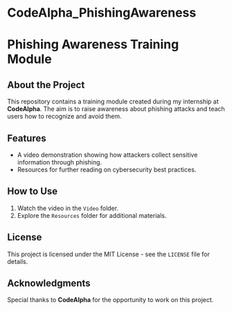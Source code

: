# CodeAlpha_PhishingAwareness

# Phishing Awareness Training Module

## About the Project
This repository contains a training module created during my internship at **CodeAlpha**. The aim is to raise awareness about phishing attacks and teach users how to recognize and avoid them.

## Features
- A video demonstration showing how attackers collect sensitive information through phishing.
- Resources for further reading on cybersecurity best practices.

## How to Use
1. Watch the video in the `Video` folder.
2. Explore the `Resources` folder for additional materials.

## License
This project is licensed under the MIT License - see the `LICENSE` file for details.

## Acknowledgments
Special thanks to **CodeAlpha** for the opportunity to work on this project.
